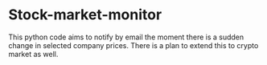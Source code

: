 # Stock-market-monitor
This python code aims to notify by email the moment there is a sudden change in selected company prices. There is a plan to extend this to crypto market as well.  
